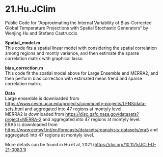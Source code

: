 # 21.Hu.JClim
Public Code for "Approximating the Internal Variability of Bias-Corrected Global Temperature Projections with Spatial Stochastic Generators" by Wenjing Hu and Stefano Castruccio.

**Spatial_model.m**<br />
This code fits a spatial linear model with considering the spatial correlation among regions and montly variance, and then estimate the sparse correlation matrix with graphical lasso.

**bias_correction.m**<br />
This code fit the spatial model above for Large Ensemble and MERRA2, and then perform bias correction with estimated mean trend and sparse correlation matrix.

**Data**<br />
Large ensemble is downloaded from https://www.cesm.ucar.edu/projects/community-projects/LENS/data-sets.html and aggregated into 47 regions at montyly level.<br />
MERRA2 is downloaded from https://disc.gsfc.nasa.gov/datasets?project=MERRA-2 and aggregated into 47 regions at montyly level.<br />
ERA5 is downloaded from https://www.ecmwf.int/en/forecasts/datasets/reanalysis-datasets/era5 and aggregated into 47 regions at montyly level.

More details can be found in Hu et al, 2021 (https://doi.org/10.1175/JCLI-D-21-0083.1)
